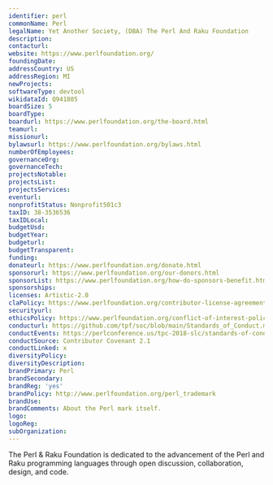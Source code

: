 ```yaml
---
identifier: perl
commonName: Perl
legalName: Yet Another Society, (DBA) The Perl And Raku Foundation
description:
contacturl:
website: https://www.perlfoundation.org/
foundingDate:
addressCountry: US
addressRegion: MI
newProjects:
softwareType: devtool
wikidataId: Q941805
boardSize: 5
boardType:
boardurl: https://www.perlfoundation.org/the-board.html
teamurl:
missionurl:
bylawsurl: https://www.perlfoundation.org/bylaws.html
numberOfEmployees:
governanceOrg:
governanceTech:
projectsNotable:
projectsList:
projectsServices:
eventurl:
nonprofitStatus: Nonprofit501c3
taxID: 38-3536536
taxIDLocal:
budgetUsd:
budgetYear:
budgeturl:
budgetTransparent:
funding:
donateurl: https://www.perlfoundation.org/donate.html
sponsorurl: https://www.perlfoundation.org/our-donors.html
sponsorList: https://www.perlfoundation.org/how-do-sponsors-benefit.html
sponsorships:
licenses: Artistic-2.0
claPolicy: https://www.perlfoundation.org/contributor-license-agreement.html
securityurl:
ethicsPolicy: https://www.perlfoundation.org/conflict-of-interest-policy.html
conducturl: https://github.com/tpf/soc/blob/main/Standards_of_Conduct.md
conductEvents: https://perlconference.us/tpc-2018-slc/standards-of-conduct/
conductSource: Contributor Covenant 2.1
conductLinked: x
diversityPolicy:
diversityDescription:
brandPrimary: Perl
brandSecondary:
brandReg: 'yes'
brandPolicy: http://www.perlfoundation.org/perl_trademark
brandUse:
brandComments: About the Perl mark itself.
logo:
logoReg:
subOrganization:
---
```


The Perl & Raku Foundation is dedicated to the advancement of the Perl and Raku programming languages through open discussion, collaboration, design, and code.
